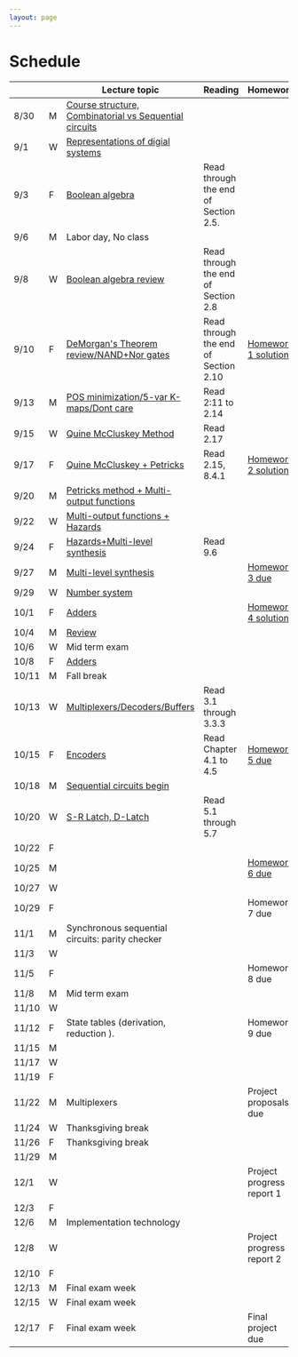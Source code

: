 ```yaml
---
layout: page
---
```

# Schedule

|       |   | Lecture topic                                                                                                                    | Reading                               | Homework                                                          |
| ----- | - | --------------------------------------------------------------                                                                   | ------------------------------------- | -------------------------                                         |
| 8/30  | M | [Course structure, Combinatorial vs Sequential circuits]({{site.baseurl}}/slides/2021-08-29-what-to-expect-from-the-course.html) |                                       |                                                                   |
| 9/1   | W | [Representations of digial systems]({{site.baseurl}}/slides/2021-09-01-boolean-algebra.html)                                     |                                       |                                                                   |
| 9/3   | F | [Boolean algebra]({{site.baseurl}}/slides/2021-09-03-boolean-algebra.html)                                                       | Read through the end of Section 2.5.  |                                                                   |
| 9/6   | M | Labor day, No class                                                                                                              |                                       |                                                                   |
| 9/8   | W | [Boolean algebra review]({{site.baseurl}}/slides/2021-09-08-designing-circuits.html)                                             | Read through the end of Section 2.8   |                                                                   |
| 9/10  | F | [DeMorgan's Theorem review/NAND+Nor gates]({{site.baseurl}}/slides/2021-09-10-designing-circuits.html)                           | Read through the end of Section 2.10  | [Homework 1 solution]({{site.baseurl}}/homeworks/hw1/hw1sol.pdf)  |
| 9/13  | M | [POS minimization/5-var K-maps/Dont care]({{site.baseurl}}/slides/2021-09-13-five-var-dont-care.html)                            | Read 2:11 to 2.14                     |                                                                   |
| 9/15  | W | [Quine McCluskey Method]({{site.baseurl}}/slides/2021-09-15-quine-mccluskey.html)                                                | Read 2.17                             |                                                                   |
| 9/17  | F | [Quine McCluskey + Petricks]({{site.baseurl}}/slides/2021-09-17-quine-mccluskey-petricks.html)                                   | Read 2.15, 8.4.1                      | [Homework 2 solution]({{site.baseurl}}/homeworks/hw2/hw2sol.pdf)  |
| 9/20  | M | [Petricks method + Multi-output functions]({{site.baseurl}}/slides/2021-09-20-petricks-hw-review.html)                           |                                       |                                                                   |
| 9/22  | W | [Multi-output functions + Hazards]({{site.baseurl}}/slides/2021-09-22-multi-output-functions-hazards.html)                       |                                       |                                                                   |
| 9/24  | F | [Hazards+Multi-level synthesis]({{site.baseurl}}/slides/2021-09-24-hazards-multi-level-synthesis.html)                           | Read 9.6                              |                                                                   |
| 9/27  | M | [Multi-level synthesis]({{site.baseurl}}/slides/2021-09-27-multi-level-synthesis.html)                                           |                                       | [Homework 3 due]({{site.baseurl}}/homeworks/hw3/hw3.pdf)          |
| 9/29  | W | [Number system]({{site.baseurl}}/slides/2021-09-29-place-value-number-system.html)                                               |                                       |                                                                   |
| 10/1  | F | [Adders]({{site.baseurl}}/slides/2021-10-01-half-full-adder.html)                                                                |                                       | [Homework 4 solutions]({{site.baseurl}}/homeworks/hw4/hw4sol.pdf) |
| 10/4  | M | [Review]({{site.baseurl}}/slides/2021-10-04-review-half-full-adder.html)                                                         |                                       |                                                                   |
| 10/6  | W | Mid term exam                                                                                                                    |                                       |                                                                   |
| 10/8  | F | [Adders]({{site.baseurl}}/slides/2021-10-08-adders.html)                                                                         |                                       |                                                                   |
| 10/11 | M | Fall break                                                                                                                       |                                       |                                                                   |
| 10/13 | W | [Multiplexers/Decoders/Buffers]({{site.baseurl}}/slides/2021-10-13-building-blocks.html)                                         | Read 3.1 through 3.3.3                |                                                                   |
| 10/15 | F | [Encoders]({{site.baseurl}}/slides/2021-10-15-flip-flops.html)                                                                   | Read Chapter 4.1 to 4.5               | [Homework 5 due]({{site.baseurl}}/homeworks/hw5/hw5.pdf)          |
| 10/18 | M | [Sequential circuits begin]({{site.baseurl}}/slides/2021-10-18-flip-flops.html)                                                  |                                       |                                                                   |
| 10/20 | W |  [S-R Latch, D-Latch]({{site.baseurl}}/slides/2021-10-20-SR-D-latch.html)                                                                                  | Read 5.1 through 5.7                  |                                                                   |
| 10/22 | F |                                                                                                                                  |                                       |                                                                   |
| 10/25 | M |                                                                                                                                  |                                       | [Homework 6 due]({{site.baseurl}}/homeworks/hw6/hw6.pdf)          |
| 10/27 | W |                                                                                                                                  |                                       |                                                                   |
| 10/29 | F |                                                                                                                                  |                                       | Homework 7 due                                                    |
| 11/1  | M | Synchronous sequential circuits: parity checker                                                                                  |                                       |                                                                   |
| 11/3  | W |                                                                                                                                  |                                       |                                                                   |
| 11/5  | F |                                                                                                                                  |                                       | Homework 8 due                                                    |
| 11/8  | M | Mid term exam                                                                                                                    |                                       |                                                                   |
| 11/10 | W |                                                                                                                                  |                                       |                                                                   |
| 11/12 | F | State tables (derivation, reduction ).                                                                                           |                                       | Homework 9 due                                                    |
| 11/15 | M |                                                                                                                                  |                                       |                                                                   |
| 11/17 | W |                                                                                                                                  |                                       |                                                                   |
| 11/19 | F |                                                                                                                                  |                                       |                                                                   |
| 11/22 | M | Multiplexers                                                                                                                     |                                       | Project proposals due                                             |
| 11/24 | W | Thanksgiving break                                                                                                               |                                       |                                                                   |
| 11/26 | F | Thanksgiving break                                                                                                               |                                       |                                                                   |
| 11/29 | M |                                                                                                                                  |                                       |                                                                   |
| 12/1  | W |                                                                                                                                  |                                       | Project progress report 1                                         |
| 12/3  | F |                                                                                                                                  |                                       |                                                                   |
| 12/6  | M | Implementation technology                                                                                                        |                                       |                                                                   |
| 12/8  | W |                                                                                                                                  |                                       | Project progress report 2                                         |
| 12/10 | F |                                                                                                                                  |                                       |                                                                   |
| 12/13 | M | Final exam week                                                                                                                  |                                       |                                                                   |
| 12/15 | W | Final exam week                                                                                                                  |                                       |                                                                   |
| 12/17 | F | Final exam week                                                                                                                  |                                       | Final project due                                                 |
